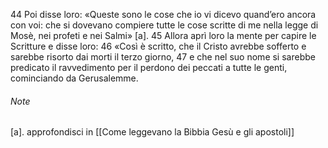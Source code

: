44 Poi disse loro: «Queste sono le cose che io vi dicevo quand’ero ancora con voi: che si dovevano compiere tutte le cose scritte di me nella legge di Mosè, nei profeti e nei Salmi» [a]. 45 Allora aprì loro la mente per capire le Scritture e disse loro: 46 «Così è scritto, che il Cristo avrebbe sofferto e sarebbe risorto dai morti il terzo giorno, 47 e che nel suo nome si sarebbe predicato il ravvedimento per il perdono dei peccati a tutte le genti, cominciando da Gerusalemme.
###### Note
[a]. approfondisci in [[Come leggevano la Bibbia Gesù e gli apostoli]]